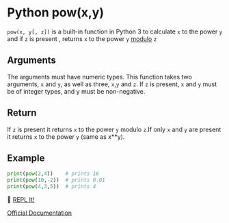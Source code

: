 # Python pow(x,y)

`pow(x, y[, z])` is a built-in function in Python 3 to calculate `x` to the power `y` and if `z` is present , returns `x` to the power `y` [modulo](https://processing.org/reference/modulo.html) `z`

## Arguments

The arguments must have numeric types.
This function takes two arguments, `x` and `y`, as well as three, `x`,`y` and `z`.
If `z` is present, `x` and `y` must be of integer types, and y must be non-negative.


## Return

If `z` is present it returns `x` to the power `y` modulo `z`.If only `x` and `y` are present it returns `x` to the power `y` (same as x**y).



## Example

```python
print(pow(2,4))    # prints 16
print(pow(10,-2))  # prints 0.01
print(pow(4,3,5))  # prints 4
```
:rocket: [REPL It!](https://repl.it/CTGi)

[Official Documentation](https://docs.python.org/3/library/functions.html#pow)
